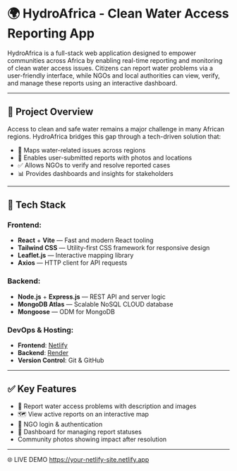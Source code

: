 # 🌍 HydroAfrica - Clean Water Access Reporting App

HydroAfrica is a full-stack web application designed to empower communities across Africa by enabling real-time reporting and monitoring of clean water access issues. Citizens can report water problems via a user-friendly interface, while NGOs and local authorities can view, verify, and manage these reports using an interactive dashboard.

---

## 🚀 Project Overview

Access to clean and safe water remains a major challenge in many African regions. HydroAfrica bridges this gap through a tech-driven solution that:

- 📍 Maps water-related issues across regions
- 📝 Enables user-submitted reports with photos and locations
- ✅ Allows NGOs to verify and resolve reported cases
- 📊 Provides dashboards and insights for stakeholders

---

## 🔧 Tech Stack

### Frontend:

- **React** + **Vite** — Fast and modern React tooling
- **Tailwind CSS** — Utility-first CSS framework for responsive design
- **Leaflet.js** — Interactive mapping library
- **Axios** — HTTP client for API requests

### Backend:

- **Node.js** + **Express.js** — REST API and server logic
- **MongoDB Atlas** — Scalable NoSQL CLOUD database
- **Mongoose** — ODM for MongoDB

### DevOps & Hosting:

- **Frontend**: [Netlify](https://www.netlify.com)
- **Backend**: [Render](https://render.com)
- **Version Control**: Git & GitHub

---

## ✅ Key Features

- 📸 Report water access problems with description and images
- 🗺️ View active reports on an interactive map
- 🔐 NGO login & authentication
- 🧾 Dashboard for managing report statuses
- Community photos showing impact after resolution

---

🌐 LIVE DEMO
https://your-netlify-site.netlify.app
